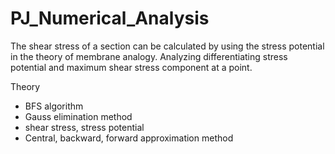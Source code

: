 # PJ_Numerical_Analysis
The shear stress of a section can be calculated by using the stress potential in the theory of membrane analogy.
Analyzing differentiating stress potential and maximum shear stress component at a point.

Theory
 - BFS algorithm
 - Gauss elimination method
 - shear stress, stress potential
 - Central, backward, forward approximation method
